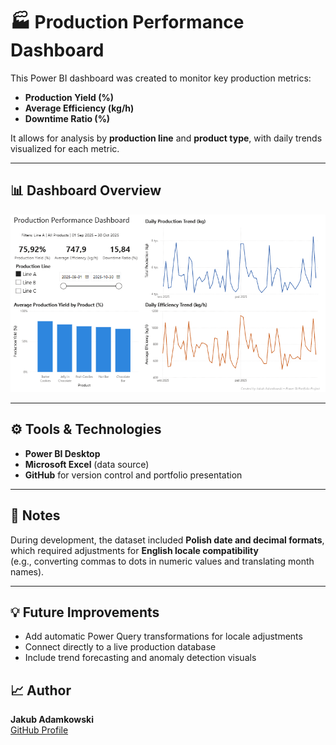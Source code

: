 # 🏭 Production Performance Dashboard

This Power BI dashboard was created to monitor key production metrics:
- **Production Yield (%)**
- **Average Efficiency (kg/h)**
- **Downtime Ratio (%)**

It allows for analysis by **production line** and **product type**, with daily trends visualized for each metric.

---

## 📊 Dashboard Overview
![Dashboard Preview](screenshots/dashboard_full.png)

---

## ⚙️ Tools & Technologies
- **Power BI Desktop**
- **Microsoft Excel** (data source)
- **GitHub** for version control and portfolio presentation

---

## 🧠 Notes
During development, the dataset included **Polish date and decimal formats**,  
which required adjustments for **English locale compatibility**  
(e.g., converting commas to dots in numeric values and translating month names).

---

## 💡 Future Improvements

- Add automatic Power Query transformations for locale adjustments  
- Connect directly to a live production database  
- Include trend forecasting and anomaly detection visuals
  
## 📈 Author

**Jakub Adamkowski**  
[GitHub Profile](https://github.com/adamkowskikuba-cloud)
